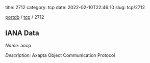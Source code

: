 title: 2712
category: tcp
date: 2022-02-10T22:46:10
slug: tcp/2712

[portdb](/) / [tcp](/category/tcp.html) / 2712


## IANA Data

_Name:_ aocp

_Description:_ Axapta Object Communication Protocol

